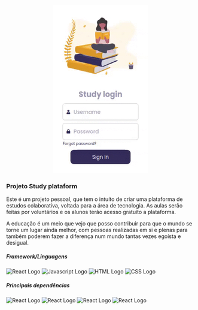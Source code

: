 <p align="center">
 <img src="exemple-plataform.gif" alt="exemplo da plataforma em uso"/>
</p>


### Projeto Study plataform
Este é um projeto pessoal, que tem o intuíto de criar uma plataforma de estudos colaborativa, voltada para a área de tecnologia. As aulas serão feitas por voluntários e os alunos terão acesso gratuíto a plataforma.

A educação é um meio que vejo que posso contribuir para que o mundo se torne um lugar ainda melhor, com pessoas realizadas em si e plenas para também poderem fazer a diferença num mundo tantas vezes egoísta e desigual.

<h5> Framework/Linguagens </h5>
<p>
 <img src="https://img.shields.io/badge/-React-blue??style=for-the-badge&logo=&logoColor=white" alt="React Logo"/>
 <img src="https://img.shields.io/badge/-JavaScript-yellow??style=for-the-badge&logo=javascript&logoColor=white" alt="Javascript Logo"/>
 <img src="https://img.shields.io/badge/-HTML-orange??style=for-the-badge&logo=HTML&logoColor=white" alt="HTML Logo"/>
 <img src="https://img.shields.io/badge/-CSS-blue??style=for-the-badge&logo=CSS&logoColor=white" alt="CSS Logo"/>
</p>
<h5>Principais dependências </h5>
<p>
 <img src="https://img.shields.io/badge/-React router dom-blue??style=for-the-badge&logo=react&logoColor=white" alt="React Logo"/>
 <img src="https://img.shields.io/badge/-React thunk-blue??style=for-the-badge&logo=react&logoColor=white" alt="React Logo"/>
 <img src="https://img.shields.io/badge/-Thunk-green??style=for-the-badge&logo=react&logoColor=white" alt="React Logo"/>
 <img src="https://img.shields.io/badge/-React dev tools-blue??style=for-the-badge&logo=react&logoColor=white" alt="React Logo"/>
</p>
